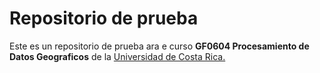 # Repositorio de prueba

Este es un repositorio de prueba ara e curso **GF0604 Procesamiento de Datos Geograficos** de la [Universidad de Costa Rica.](https://www.google.com/search?client=firefox-b-e&q=universidad+de+costa+rica)
